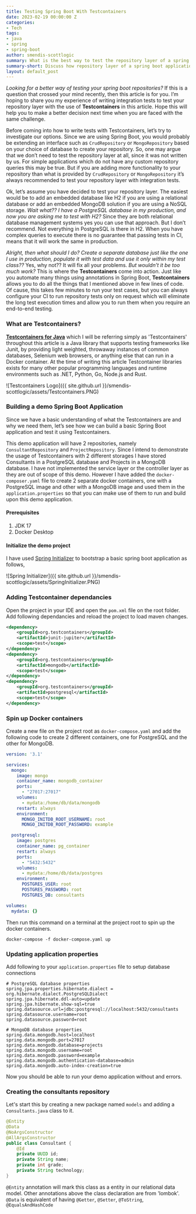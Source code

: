 ```yaml
---
title: Testing Spring Boot With Testcontainers
date: 2023-02-19 00:00:00 Z
categories:
- Tech
tags:
- java
- spring
- spring-boot
author: smendis-scottlogic
summary: What is the best way to test the repository layer of a spring boot application? Or should you test it at all? What are Testcontainers and how to use them? This article addresses them all with examples, so you can make a better decision when you are faced with a similar challenge in future.
summary-short: Discuss how repository layer of a spring boot application can be tested using Testcontainers.
layout: default_post
---
```


*Looking for a better way of testing your spring boot repositories?* If this is a question that crossed your mind recently, then this article is for you. I’m hoping to share you my experience of writing integration tests to test your repository layer with the use of **Testcontainers** in this article. Hope this will help you to make a better decision next time when you are faced with the same challenge.

Before coming into how to write tests with Testcontainers, let’s try to investigate our options. Since we are using Spring Boot, you would probably be extending an interface such as `CrudRepository` or `MongoRepository` based on your choice of database to create your repository. So, one may argue that we don’t need to test the repository layer at all, since it was not written by us. For simple applications which do not have any custom repository queries this may be true. But if you are adding more functionality to your repository than what is provided by `CrudRepository` or `MongoRepository` it’s always recommended to test your repository layer with integration tests.

Ok, let’s assume you have decided to test your repository layer. The easiest would be to add an embedded database like H2 if you are using a relational database or add an embedded MongoDB solution if you are using a NoSQL storage. *Wait what?? I have a PostgreSQL database in my production, and now you are asking me to test with H2?* Since they are both relational database management systems yes you can use that approach. But I don’t recommend. Not everything in PostgreSQL is there in H2. When you have complex queries to execute there is no guarantee that passing tests in CI, means that it will work the same in production.

*Alright, then what should I do? Create a separate database just like the one I use in production, populate it with test data and use it only within my test class??* Yes, why not?? It will fix all your problems. *But wouldn’t it be too much work?* This is where the **Testcontainers** come into action. Just like you automate many things using annotations in Spring Boot, **Testcontainers** allows you to do all the things that I mentioned above in few lines of code. Of cause, this takes few minutes to run your test cases, but you can always configure your CI to run repository tests only on request which will eliminate the long test execution times and allow you to run them when you require an end-to-end testing.

### What are Testcontainers?

[**Testcontainers for Java**](https://www.testcontainers.org/) which I will be referring simply as 'Testcontainers' throughout this article is a Java library that supports testing frameworks like Junit, by providing light weighted, throwaway  instances of common databases, Selenium web browsers, or anything else that can run in a Docker container. At the time of writing this article Testcontainer libraries exists for many other popular programming languages and runtime environments such as .NET, Python, Go, Node.js and Rust. 

![Testcontainers Logo]({{ site.github.url }}/smendis-scottlogic/assets/Testcontainers.PNG)

### Building a demo Spring Boot Application

Since we have a basic understanding of what the Testcontainers are and why we need them, let’s see how we can build a basic Spring Boot application and test it using Testcontainers.

This demo application will have 2 repositories, namely `ConsultantRepository` and `ProjectRepository`. Since I intend to demonstrate the usage of Testcontainers with 2 different storages I have stored Consultants in a PostgreSQL database and Projects in a MongoDB database. I have not implemented the service layer or the controller layer as they are out of scope of this demo. However I have added the `docker-composer.yaml` file to create 2 separate docker containers, one with a PostgreSQL image and other with a MongoDB image and used them in the `application.properties` so that you can make use of them to run and build upon this demo application.

#### Prerequisites

1. JDK 17
2. Docker Desktop

#### Initialize the demo project

I have used [Spring Initializer](https://start.spring.io/) to bootstrap a basic spring boot application as follows,

![Spring Initializer]({{ site.github.url }}/smendis-scottlogic/assets/SpringInitializer.PNG)

### Adding Testcontainer dependancies

Open the project in your IDE and open the `pom.xml` file on the root folder. Add following dependancies and reload the project to load maven changes.

~~~xml
<dependency>
    <groupId>org.testcontainers</groupId>
    <artifactId>junit-jupiter</artifactId>
    <scope>test</scope>
</dependency>
<dependency>
    <groupId>org.testcontainers</groupId>
    <artifactId>mongodb</artifactId>
    <scope>test</scope>
</dependency>
<dependency>
    <groupId>org.testcontainers</groupId>
    <artifactId>postgresql</artifactId>
    <scope>test</scope>
</dependency>
~~~

### Spin up Docker containers

Create a new file on the project root as `docker-compose.yaml` and add the following code to create 2 different containers, one for PostgreSQL and the other for MongoDB.
~~~yaml
version: '3.1'

services:
  mongo:
    image: mongo
    container_name: mongodb_container
    ports:
      - "27017:27017"
    volumes:
      - mydata:/home/db/data/mongodb
    restart: always
    environment:
      MONGO_INITDB_ROOT_USERNAME: root
      MONGO_INITDB_ROOT_PASSWORD: example

  postgresql:
    image: postgres
    container_name: pg_container
    restart: always
    ports:
      - "5432:5432"
    volumes:
      - mydata:/home/db/data/postgres
    environment:
      POSTGRES_USER: root
      POSTGRES_PASSWORD: root
      POSTGRES_DB: consultants

volumes:
  mydata: {}
~~~
Then run this command on a terminal at the project root to spin up the docker containers.
~~~
docker-compose -f docker-compose.yaml up
~~~

### Updating application properties

Add following to your `application.properties` file to setup database connections
~~~
# PostgreSQL database properties
spring.jpa.properties.hibernate.dialect = org.hibernate.dialect.PostgreSQLDialect
spring.jpa.hibernate.ddl-auto=update
spring.jpa.hibernate.show-sql=true
spring.datasource.url=jdbc:postgresql://localhost:5432/consultants
spring.datasource.username=root
spring.datasource.password=root

# MongoDB database properties
spring.data.mongodb.host=localhost
spring.data.mongodb.port=27017
spring.data.mongodb.database=projects
spring.data.mongodb.username=root
spring.data.mongodb.password=example
spring.data.mongodb.authentication-database=admin
spring.data.mongodb.auto-index-creation=true
~~~
Now you should be able to run your demo application without and errors.

### Creating the consultants repository

Let's start this by creating a new package named `models` and adding a `Consultants.java` class to it.
~~~java
@Entity
@Data
@NoArgsConstructor
@AllArgsConstructor
public class Consultant {
    @Id
    private UUID id;
    private String name;
    private int grade;
    private String technology;
}
~~~
`@Entity` annotation will mark this class as a entity in our relational data model. Other annotations above the class declaration are from 'lombok'. `@Data` is equivalent of having `@Getter`, `@Setter`, `@ToString`, `@EqualsAndHashCode`